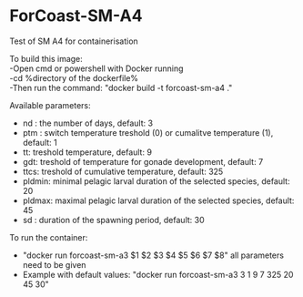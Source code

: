 # ForCoast-SM-A4

Test of SM A4 for containerisation

To build this image: <br />
-Open cmd or powershell with Docker running <br />
-cd %directory of the dockerfile% <br />
-Then run the command: "docker build -t forcoast-sm-a4 ."

Available parameters:  <br />
- nd : the number of days, default: 3 <br />
- ptm : switch temperature treshold (0) or cumalitve temperature (1), default: 1 <br />
- tt: treshold temperature, default: 9 <br />
- gdt: treshold of temperature for gonade development, default: 7 <br />
- ttcs: treshold of cumulative temperature, default: 325 <br />
- pldmin: minimal pelagic larval duration of the selected species, default: 20 <br />
- pldmax: maximal pelagic larval duration of the selected species, default: 45 <br />
- sd : duration of the spawning period, default: 30

To run the container:<br />

- "docker run forcoast-sm-a3 $1 $2 $3 $4 $5 $6 $7 $8" all parameters need to be given
- Example with default values: "docker run forcoast-sm-a3 3 1 9 7 325 20 45 30"
